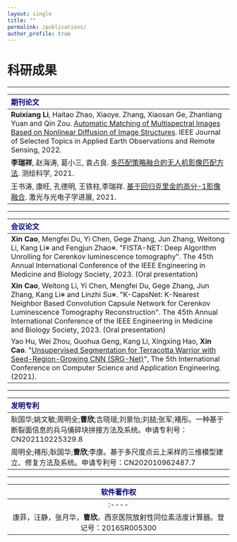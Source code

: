 ```yaml
---
layout: single
title: ""
permalink: /publications/
author_profile: true
---
```

科研成果
===
---

|<span style="color: navy">期刊论文</span>|
| :---- |
|**Ruixiang Li**, Haitao Zhao, Xiaoye. Zhang, Xiaosan Ge, Zhanliang Yuan and Qin Zou. [Automatic Matching of Multispectral Images Based on Nonlinear Diffusion of Image Structures](https://ieeexplore.ieee.org/document/9286545/). IEEE Journal of Selected Topics in Applied Earth Observations and Remote Sensing, 2022.|
|**李瑞祥**, 赵海涛, 葛小三, 袁占良. [多匹配策略融合的无人机影像匹配方法](https://kns.cnki.net/kcms2/article/abstract?v=3uoqIhG8C44YLTlOAiTRKibYlV5Vjs7iy_Rpms2pqwbFRRUtoUImHbrORX0cPd4bIsXNIcym4hEp2C733qF6u3M6YJf_L8fx&uniplatform=NZKPT). 测绘科学, 2021.|
|王书涛, 康旺, 孔德明, 王铁柱,李瑞祥. [基于回归克里金的高分-1影像融合](https://kns.cnki.net/kcms2/article/abstract?v=3uoqIhG8C44YLTlOAiTRKibYlV5Vjs7iJTKGjg9uTdeTsOI_ra5_Xeg4gkdV-YMmAQp9pzLFI_2iA3H3vewY-8-AGxqjms_G&uniplatform=NZKPT). 激光与光电子学进展, 2021.|

---

|<span style="color: navy">会议论文</span>|
| :---- |
| **Xin Cao**, Mengfei Du, Yi Chen, Gege Zhang, Jun Zhang, Weitong Li, Kang Li※ and Fengjun Zhao※. "FISTA-NET: Deep Algorithm Unrolling for Cerenkov luminescence tomography". The 45th Annual International Conference of the IEEE Engineering in Medicine and Biology Society, 2023. (Oral presentation) |
| **Xin Cao**, Weitong Li, Yi Chen, Mengfei Du, Gege Zhang, Jun Zhang, Kang Li※ and Linzhi Su※. "K-CapsNet: K-Nearest Neighbor Based Convolution Capsule Network for Cerenkov Luminescence Tomography Reconstruction". The 45th Annual International Conference of the IEEE Engineering in Medicine and Biology Society, 2023. (Oral presentation) |
|Yao Hu, Wei Zhou, Guohua Geng, Kang Li, Xingxing Hao, **Xin Cao**. "[Unsupervised Segmentation for Terracotta Warrior with Seed-Region-Growing CNN (SRG-Net)](https://caoxin918.github.io/files/Huyao2021.pdf)", The 5th International Conference on Computer Science and Application Engineering. (2021).  |

---

|<span style="color: navy">发明专利</span>|
| :---- |
| 耿国华;姚文敏;周明全;**曹欣**;吉晓瑶;刘景怡;刘喆;张军;褚彤。一种基于断裂面信息的兵马俑碎块拼接方法及系统。申请专利号：CN202110225329.8 |
| 周明全;褚彤;耿国华;**曹欣**;李康。基于多尺度点云上采样的三维模型建立、修复方法及系统。申请专利号：CN202010962487.7 |


---

|<span style="color: navy">软件著作权</span>|
| :----: |
| :---- |
| 康菲，汪静，张月华，**曹欣**。西京医院放射性同位素活度计算器。登记号：2016SR005300 |
